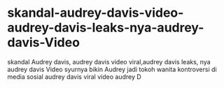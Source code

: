 # skandal-audrey-davis-video-audrey-davis-leaks-nya-audrey-davis-Video
skandal Audrey davis, audrey davis video viral,audrey davis leaks, nya audrey davis Video syurnya bikin Audrey jadi tokoh wanita kontroversi di media sosial audrey davis viral video audrey D
